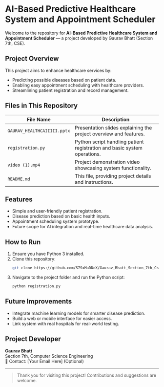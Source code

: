 # AI-Based Predictive Healthcare System and Appointment Scheduler

Welcome to the repository for **AI-Based Predictive Healthcare System and Appointment Scheduler** — a project developed by Gaurav Bhatt (Section 7th, CSE).

## Project Overview
This project aims to enhance healthcare services by:
- Predicting possible diseases based on patient data.
- Enabling easy appointment scheduling with healthcare providers.
- Streamlining patient registration and record management.

## Files in This Repository
| File Name           | Description                                      |
|---------------------|--------------------------------------------------|
| `GAURAV_HEALTHCAIIIII.pptx` | Presentation slides explaining the project overview and features. |
| `registration.py`    | Python script handling patient registration and basic system operations. |
| `video (1).mp4`      | Project demonstration video showcasing system functionality. |
| `README.md`          | This file, providing project details and instructions. |

## Features
- Simple and user-friendly patient registration.
- Disease prediction based on basic health inputs.
- Appointment scheduling system prototype.
- Future scope for AI integration and real-time healthcare data analysis.

## How to Run
1. Ensure you have Python 3 installed.
2. Clone this repository:
    ```bash
    git clone https://github.com/S7SxMaDDoX/Gaurav_Bhatt_Section_7th_Cse_Healthcare.git
    ```
3. Navigate to the project folder and run the Python script:
    ```bash
    python registration.py
    ```

## Future Improvements
- Integrate machine learning models for smarter disease prediction.
- Build a web or mobile interface for easier access.
- Link system with real hospitals for real-world testing.

## Project Developer
**Gaurav Bhatt**  
Section 7th, Computer Science Engineering  
📧 Contact: [Your Email Here] (Optional)

---

> Thank you for visiting this project! Contributions and suggestions are welcome.

